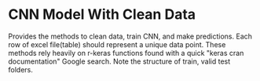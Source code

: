 # CNN Model With Clean Data
Provides the methods to clean data, train CNN, and make predictions. Each row of excel file(table) should represent a unique data point. These methods rely heavily on r-keras functions found with a quick "keras cran documentation" Google search. Note the structure of train, valid test folders. 
